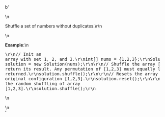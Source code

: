 b'<div class="question-description">\n<p><p>Shuffle a set of numbers without duplicates.\r\n</p>\n<p><b>Example:</b>\n<pre>\r\n// Init an array with set 1, 2, and 3.\r\nint[] nums = {1,2,3};\r\nSolution solution = new Solution(nums);\r\n\r\n// Shuffle the array [1,2,3] and return its result. Any permutation of [1,2,3] must equally likely to be returned.\r\nsolution.shuffle();\r\n\r\n// Resets the array back to its original configuration [1,2,3].\r\nsolution.reset();\r\n\r\n// Returns the random shuffling of array [1,2,3].\r\nsolution.shuffle();\r\n</pre>\n</p></p>\n</div>'